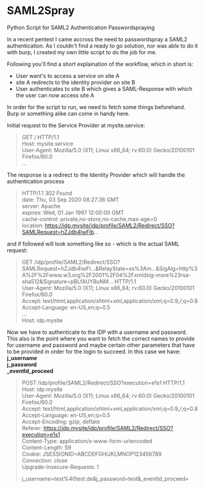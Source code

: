 # SAML2Spray
Python Script for SAML2 Authentication Passwordspraying

In a recent pentest I came accross the need to passwordspray a SAML2 authentication.
As I couldn't find a ready to go solution, nor was able to do it with burp, I created my own little script to do the job for me.

Following you'll find a short explaination of the workflow, which in short is:
- User want's to access a service on site A
- site A redirects to the identity provider on site B
- User authenticates to site B which gives a SAML-Response with which the user can now access site A

In order for the script to run, we need to fetch some things beforehand. Burp or something alike can come in handy here.

Initial request to the Service Provider at mysite.service:

>GET / HTTP/1.1  
>Host: mysite.service  
>User-Agent: Mozilla/5.0 (X11; Linux x86_64; rv:60.0) Gecko/20100101 Firefox/60.0  
>...

The response is a redirect to the Identity Provider which will handle the authentication process

>HTTP/1.1 302 Found  
>date: Thu, 03 Sep 2020 08:27:36 GMT  
>server: Apache  
>expires: Wed, 01 Jan 1997 12:00:00 GMT  
>cache-control: private,no-store,no-cache,max-age=0  
>location: https://idp.mysite/idp/profile/SAML2/Redirect/SSO?SAMLRequest=hZJdb4IwFIb...

and if followed will look something like so - which is the actual SAML request:

>GET /idp/profile/SAML2/Redirect/SSO?SAMLRequest=hZJdb4IwFI...&RelayState=ss%3Am...&SigAlg=http%3A%2F%2Fwww.w3.org%2F2001%2F04%2Fxmldsig-more%23rsa-sha512&Signature=pBLfAUYBuNM... HTTP/1.1  
>User-Agent: Mozilla/5.0 (X11; Linux x86_64; rv:60.0) Gecko/20100101 Firefox/60.0  
>Accept: text/html,application/xhtml+xml,application/xml;q=0.9,*/*;q=0.8  
>Accept-Language: en-US,en;q=0.5  
>...  
>Host: idp.mysite  

Now we have to authenticate to the IDP with a username and password. This also is the point where you want to fetch the correct names to provide for username and
password and maybe certain other parameters that have to be provided in order for the login to succeed. In this case we have:
**j_username  
j_password  
_eventId_proceed**

>POST /idp/profile/SAML2/Redirect/SSO?execution=e1s1 HTTP/1.1  
>Host: idp.mysite  
>User-Agent: Mozilla/5.0 (X11; Linux x86_64; rv:60.0) Gecko/20100101 Firefox/60.0  
>Accept: text/html,application/xhtml+xml,application/xml;q=0.9,*/*;q=0.8  
>Accept-Language: en-US,en;q=0.5  
>Accept-Encoding: gzip, deflate  
>Referer: https://idp.mysite/idp/profile/SAML2/Redirect/SSO?execution=e1s1  
>Content-Type: application/x-www-form-urlencoded  
>Content-Length: 59  
>Cookie: JSESSIONID=ABCDEFGHIJKLMNOP123456789  
>Connection: close  
>Upgrade-Insecure-Requests: 1  
>  
>j_username=test%40test.de&j_password=test&_eventId_proceed=  
